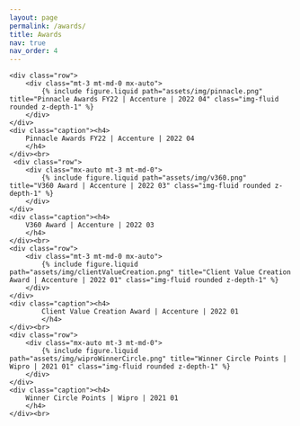 ```yaml
---
layout: page
permalink: /awards/
title: Awards
nav: true
nav_order: 4
---
```


<div>
    
    <div class="row">
        <div class="mt-3 mt-md-0 mx-auto">
            {% include figure.liquid path="assets/img/pinnacle.png" title="Pinnacle Awards FY22 | Accenture | 2022 04" class="img-fluid rounded z-depth-1" %}
        </div>
    </div>
    <div class="caption"><h4>
        Pinnacle Awards FY22 | Accenture | 2022 04
        </h4>
    </div><br>
     <div class="row">
        <div class="mx-auto mt-3 mt-md-0">
            {% include figure.liquid path="assets/img/v360.png" title="V360 Award | Accenture | 2022 03" class="img-fluid rounded z-depth-1" %}
        </div>
    </div>
    <div class="caption"><h4>
        V360 Award | Accenture | 2022 03
        </h4>
    </div><br>
    <div class="row">
        <div class="mt-3 mt-md-0 mx-auto">
            {% include figure.liquid path="assets/img/clientValueCreation.png" title="Client Value Creation Award | Accenture | 2022 01" class="img-fluid rounded z-depth-1" %}
        </div>
    </div>
    <div class="caption"><h4>
            Client Value Creation Award | Accenture | 2022 01
            </h4>
    </div><br>
    <div class="row">
        <div class="mx-auto mt-3 mt-md-0">
            {% include figure.liquid path="assets/img/wiproWinnerCircle.png" title="Winner Circle Points | Wipro | 2021 01" class="img-fluid rounded z-depth-1" %}
        </div>
    </div>
    <div class="caption"><h4>
        Winner Circle Points | Wipro | 2021 01
        </h4>
    </div><br>

</div>    